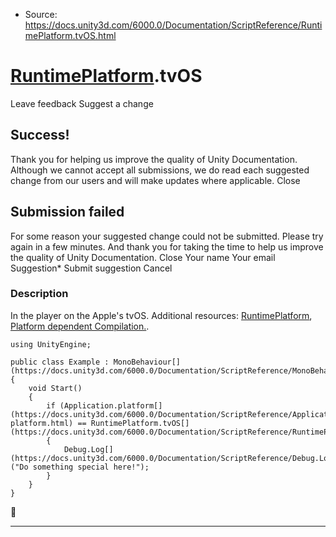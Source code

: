 * Source: https://docs.unity3d.com/6000.0/Documentation/ScriptReference/RuntimePlatform.tvOS.html

#  [RuntimePlatform](https://docs.unity3d.com/6000.0/Documentation/ScriptReference/RuntimePlatform.html).tvOS
Leave feedback
Suggest a change
## Success!
Thank you for helping us improve the quality of Unity Documentation. Although we cannot accept all submissions, we do read each suggested change from our users and will make updates where applicable.
Close
## Submission failed
For some reason your suggested change could not be submitted. Please <a>try again</a> in a few minutes. And thank you for taking the time to help us improve the quality of Unity Documentation.
Close
Your name Your email Suggestion* Submit suggestion
Cancel
### Description
In the player on the Apple's tvOS.
Additional resources: [RuntimePlatform](https://docs.unity3d.com/6000.0/Documentation/ScriptReference/RuntimePlatform.html), [Platform dependent Compilation.](https://docs.unity3d.com/6000.0/Documentation/Manual/platform-dependent-compilation.html).
```
using UnityEngine;  
  
public class Example : MonoBehaviour[](https://docs.unity3d.com/6000.0/Documentation/ScriptReference/MonoBehaviour.html)
{
    void Start()
    {
        if (Application.platform[](https://docs.unity3d.com/6000.0/Documentation/ScriptReference/Application-platform.html) == RuntimePlatform.tvOS[](https://docs.unity3d.com/6000.0/Documentation/ScriptReference/RuntimePlatform.tvOS.html))
        {
            Debug.Log[](https://docs.unity3d.com/6000.0/Documentation/ScriptReference/Debug.Log.html)("Do something special here!");
        }
    }
}

```

* * *
